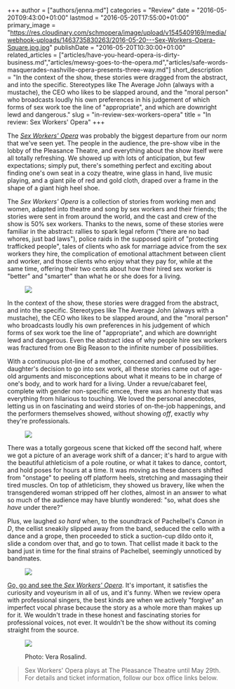 +++
author = ["authors/jenna.md"]
categories = "Review"
date = "2016-05-20T09:43:00+01:00"
lastmod = "2016-05-20T17:55:00+01:00"
primary_image = "https://res.cloudinary.com/schmopera/image/upload/v1545409169/media/webhook-uploads/1463735830263/2016-05-20---Sex-Workers-Opera-Square.jpg.jpg"
publishDate = "2016-05-20T10:30:00+01:00"
related_articles = ["articles/have-you-heard-opera-is-dirty-business.md","articles/mewsy-goes-to-the-opera.md","articles/safe-words-masquerades-nashville-opera-presents-three-way.md"]
short_description = "In the context of the show, these stories were dragged from the abstract, and into the specific. Stereotypes like The Average John (always with a mustache), the CEO who likes to be slapped around, and the &quot;moral person&quot; who broadcasts loudly his own preferences in his judgement of which forms of sex work toe the line of &quot;appropriate&quot;, and which are downright lewd and dangerous."
slug = "in-review-sex-workers-opera"
title = "In review: Sex Workers&#039; Opera"
+++

The [*Sex Workers' Opera*](http://www.sexworkersopera.com/about/) was probably the biggest departure from our norm that we've seen yet. The people in the audience, the pre-show vibe in the lobby of the Pleasance Theatre, and everything about the show itself were all totally refreshing. We showed up with lots of anticipation, but few expectations; simply put, there's something perfect and exciting about finding one's own seat in a cozy theatre, wine glass in hand, live music playing, and a giant pile of red and gold cloth, draped over a frame in the shape of a giant high heel shoe.

The *Sex Workers' Opera* is a collection of stories from working men and women, adapted into theatre and song by sex workers and their friends; the stories were sent in from around the world, and the cast and crew of the show is 50% sex workers. Thanks to the news, some of these stories were familiar in the abstract: rallies to spark legal reform ("there are no bad whores, just bad laws"), police raids in the supposed spirit of "protecting trafficked people", tales of clients who ask for marriage advice from the sex workers they hire, the complication of emotional attachment between client and worker, and those clients who enjoy what they pay for, while at the same time, offering their two cents about how their hired sex worker is "better" and "smarter" than what he or she does for a living.

<figure data-type="image">

![](https://res.cloudinary.com/schmopera/image/upload/v1545409169/media/webhook-uploads/1463735860105/2016-05-20---Sex-Workers-Opera-1.jpg.jpg)
</figure>

In the context of the show, these stories were dragged from the abstract, and into the specific. Stereotypes like The Average John (always with a mustache), the CEO who likes to be slapped around, and the "moral person" who broadcasts loudly his own preferences in his judgement of which forms of sex work toe the line of "appropriate", and which are downright lewd and dangerous. Even the abstract idea of why people hire sex workers was fractured from one Big Reason to the infinite number of possibilities.

With a continuous plot-line of a mother, concerned and confused by her daughter's decision to go into sex work, all these stories came out of age-old arguments and misconceptions about what it means to be in charge of one's body, and to work hard for a living. Under a revue/cabaret feel, complete with gender non-specific emcee, there was an honesty that was everything from hilarious to touching. We loved the personal anecdotes, letting us in on fascinating and weird stories of on-the-job happenings, and the performers themselves showed, without showing *off*, exactly why they're professionals. 

<figure data-type="image">

![](https://res.cloudinary.com/schmopera/image/upload/v1545409169/media/webhook-uploads/1463735882673/2016-05-20--Sex-Workers-Opera-2.jpg.jpg)
</figure>

There was a totally gorgeous scene that kicked off the second half, where we got a picture of an average work shift of a dancer; it's hard to argue with the beautiful athleticism of a pole routine, or what it takes to dance, contort, and hold poses for hours at a time. It was moving as these dancers shifted from "onstage" to peeling off platform heels, stretching and massaging their tired muscles. On top of athleticism, they showed us bravery, like when the transgendered woman stripped off her clothes, almost in an answer to what so much of the audience may have bluntly wondered: "so, what does she *have* under there?"

Plus, we laughed *so hard* when, to the soundtrack of Pachelbel's *Canon in D*, the cellist sneakily slipped away from the band, seduced the cello with a dance and a grope, then proceeded to stick a suction-cup dildo onto it, slide a condom over that, and go to town. That cellist made it back to the band just in time for the final strains of Pachelbel, seemingly unnoticed by bandmates.

<figure data-type="image">

![](https://res.cloudinary.com/schmopera/image/upload/v1545409169/media/webhook-uploads/1463735901207/2016-05-20---Sex-Workers-Opera-3.jpg.jpg)
</figure>

[Go, go and see the *Sex Workers' Opera*](http://www.sexworkersopera.com/about/). It's important, it satisfies the curiosity and voyeurism in all of us, and it's funny. When we review opera with professional singers, the best kinds are when we actively "forgive" an imperfect vocal phrase because the story as a whole more than makes up for it. We wouldn't trade in these honest and fascinating stories for professional voices, not ever. It wouldn't be the show without its coming straight from the source.

<figure data-type="image">

![](https://res.cloudinary.com/schmopera/image/upload/v1545409169/media/webhook-uploads/1463735925798/2016-05-20---Sex-Works-Opera-Poster-Photo-Vera-Rosalind.jpg.jpg)
<figcaption>Photo: Vera Rosalind.</figcaption>
</figure>

>Sex Workers' Opera plays at The Pleasance Theatre until May 29th. For details and ticket information, follow our box office links below.
